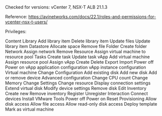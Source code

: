 Checked for versions: vCenter 7, NSX-T ALB 21.1.3

Reference: https://avinetworks.com/docs/22.1/roles-and-permissions-for-vcenter-nsx-t-users/

Privileges:

Content Library
  Add library item
  Delete library item
  Update files
  Update library item
Datastore
  Allocate space
  Remove file
Folder
  Create folder
Network
  Assign network
  Remove
Resource
  Assign virtual machine to resource pool
Tasks
  Create task
  Update task
vApp
  Add virtual machine
  Assign resource pool
  Assign vApp
  Create
  Delete
  Export
  Import
  Power off
  Power on
  vApp application configuration
  vApp instance configuration
Virtual machine
  Change Configuration
    Add existing disk
    Add new disk
    Add or remove device
    Advanced configuration
    Change CPU count
    Change Memory
    Change Settings
    Change resource
    Display connection settings
    Extend virtual disk
    Modify device settings
    Remove disk
  Edit Inventory
    Create new
    Remove inventory
    Register
    Unregister
  Interaction
    Connect devices
    Install VMware Tools
    Power off
    Power on
    Reset
  Provisioning
    Allow disk access
    Allow file access
    Allow read-only disk access
    Deploy template
    Mark as virtual machine
